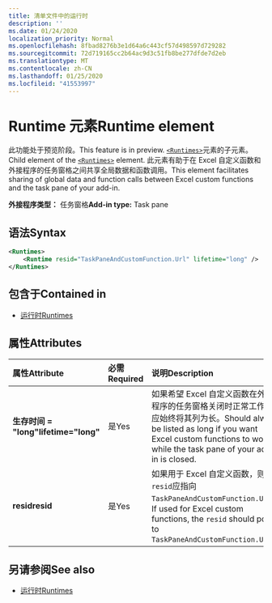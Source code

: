 ```yaml
---
title: 清单文件中的运行时
description: ''
ms.date: 01/24/2020
localization_priority: Normal
ms.openlocfilehash: 8fbad8276b3e1d64a6c443cf57d498597d729282
ms.sourcegitcommit: 72d719165cc2b64ac9d3c51fb8be277dfde7d2eb
ms.translationtype: MT
ms.contentlocale: zh-CN
ms.lasthandoff: 01/25/2020
ms.locfileid: "41553997"
---
```

# <a name="runtime-element"></a><span data-ttu-id="a9a00-102">Runtime 元素</span><span class="sxs-lookup"><span data-stu-id="a9a00-102">Runtime element</span></span>

<span data-ttu-id="a9a00-103">此功能处于预览阶段。</span><span class="sxs-lookup"><span data-stu-id="a9a00-103">This feature is in preview.</span></span> <span data-ttu-id="a9a00-104">[`<Runtimes>`](runtimes.md)元素的子元素。</span><span class="sxs-lookup"><span data-stu-id="a9a00-104">Child element of the [`<Runtimes>`](runtimes.md) element.</span></span> <span data-ttu-id="a9a00-105">此元素有助于在 Excel 自定义函数和外接程序的任务窗格之间共享全局数据和函数调用。</span><span class="sxs-lookup"><span data-stu-id="a9a00-105">This element facilitates sharing of global data and function calls between Excel custom functions and the task pane of your add-in.</span></span>

<span data-ttu-id="a9a00-106">**外接程序类型：** 任务窗格</span><span class="sxs-lookup"><span data-stu-id="a9a00-106">**Add-in type:** Task pane</span></span>

## <a name="syntax"></a><span data-ttu-id="a9a00-107">语法</span><span class="sxs-lookup"><span data-stu-id="a9a00-107">Syntax</span></span>

```XML
<Runtimes>
    <Runtime resid="TaskPaneAndCustomFunction.Url" lifetime="long" />
</Runtimes>
```

## <a name="contained-in"></a><span data-ttu-id="a9a00-108">包含于</span><span class="sxs-lookup"><span data-stu-id="a9a00-108">Contained in</span></span>

- [<span data-ttu-id="a9a00-109">运行时</span><span class="sxs-lookup"><span data-stu-id="a9a00-109">Runtimes</span></span>](runtimes.md)

## <a name="attributes"></a><span data-ttu-id="a9a00-110">属性</span><span class="sxs-lookup"><span data-stu-id="a9a00-110">Attributes</span></span>

|  <span data-ttu-id="a9a00-111">属性</span><span class="sxs-lookup"><span data-stu-id="a9a00-111">Attribute</span></span>  |  <span data-ttu-id="a9a00-112">必需</span><span class="sxs-lookup"><span data-stu-id="a9a00-112">Required</span></span>  |  <span data-ttu-id="a9a00-113">说明</span><span class="sxs-lookup"><span data-stu-id="a9a00-113">Description</span></span>  |
|:-----|:-----|:-----|
|  <span data-ttu-id="a9a00-114">**生存时间 = "long"**</span><span class="sxs-lookup"><span data-stu-id="a9a00-114">**lifetime="long"**</span></span>  |  <span data-ttu-id="a9a00-115">是</span><span class="sxs-lookup"><span data-stu-id="a9a00-115">Yes</span></span>  | <span data-ttu-id="a9a00-116">如果希望 Excel 自定义函数在外接程序的任务窗格关闭时正常工作，应始终将其列为长。</span><span class="sxs-lookup"><span data-stu-id="a9a00-116">Should always be listed as long if you want Excel custom functions to work while the task pane of your add-in is closed.</span></span> |
|  <span data-ttu-id="a9a00-117">**resid**</span><span class="sxs-lookup"><span data-stu-id="a9a00-117">**resid**</span></span>  |  <span data-ttu-id="a9a00-118">是</span><span class="sxs-lookup"><span data-stu-id="a9a00-118">Yes</span></span>  | <span data-ttu-id="a9a00-119">如果用于 Excel 自定义函数，则`resid`应指向`TaskPaneAndCustomFunction.Url`。</span><span class="sxs-lookup"><span data-stu-id="a9a00-119">If used for Excel custom functions, the `resid` should point to `TaskPaneAndCustomFunction.Url`.</span></span> |

## <a name="see-also"></a><span data-ttu-id="a9a00-120">另请参阅</span><span class="sxs-lookup"><span data-stu-id="a9a00-120">See also</span></span>

- [<span data-ttu-id="a9a00-121">运行时</span><span class="sxs-lookup"><span data-stu-id="a9a00-121">Runtimes</span></span>](runtimes.md)
